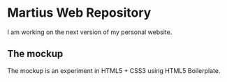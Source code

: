 # Martius Web Repository

I am working on the next version of my personal website.

## The mockup

The mockup is an experiment in HTML5 + CSS3 using HTML5 Boilerplate.
